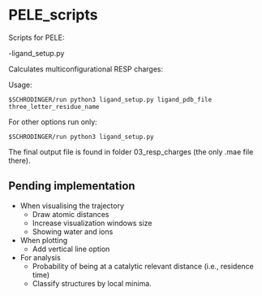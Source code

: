 # PELE_scripts
Scripts for PELE:

-ligand_setup.py

  Calculates multiconfigurational RESP charges:
  
  Usage:
  
    $SCHRODINGER/run python3 ligand_setup.py ligand_pdb_file three_letter_residue_name 
    
  For other options run only:
  
    $SCHRODINGER/run python3 ligand_setup.py
    
  The final output file is found in folder 03_resp_charges (the only .mae file there).

## Pending implementation

- When visualising the trajectory
	* Draw atomic distances
	* Increase visualization windows size
	* Showing water and ions
- When plotting
	* Add vertical line option
- For analysis
	* Probability of being at a catalytic relevant distance (i.e., residence time)
	* Classify structures by local minima.

